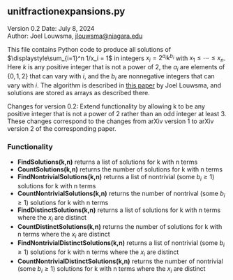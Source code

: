 ## unitfractionexpansions.py

Version 0.2 
Date: July 8, 2024  
Author: Joel Louwsma, jlouwsma@niagara.edu  

This file contains Python code to produce all solutions of $\displaystyle\sum_{i=1}^n 1/x_i = 1$ in integers $x_i = 2^{a_i} k^{b_i}$ with $x_1 \leq \cdots \leq x_n$. Here $k$ is any positive integer that is not a power of $2$, the $a_i$ are elements of $\lbrace 0,1,2 \rbrace$ that can vary with $i$, and the $b_i$ are nonnegative integers that can vary with $i$. The algorithm is described in [this paper](https://arxiv.org/abs/2402.09515) by Joel Louwsma, and solutions are stored as arrays as described there.

Changes for version 0.2: Extend functionality by allowing k to be any positive integer that is not a power of 2 rather than an odd integer at least 3. These changes correspond to the changes from arXiv version 1 to arXiv version 2 of the corresponding paper.

### Functionality

* **FindSolutions(k,n)** returns a list of solutions for k with n terms  
* **CountSolutions(k,n)** returns the number of solutions for k with n terms  
* **FindNontrivialSolutions(k,n)** returns a list of nontrivial (some $b_i \geq 1$) solutions for k with n terms  
* **CountNontrivialSolutions(k,n)** returns the number of nontrival (some $b_i \geq 1$) solutions for k with n terms  
* **FindDistinctSolutions(k,n)** returns a list of solutions for k with n terms where the $x_i$ are distinct  
* **CountDistinctSolutions(k,n)** returns the number of solutions for k with n terms where the $x_i$ are distinct  
* **FindNontrivialDistinctSolutions(k,n)** returns a list of nontrivial (some $b_i \geq 1$) solutions for k with n terms where the $x_i$ are distinct  
* **CountNontrivialDistinctSolutions(k,n)** returns the number of nontrivial (some $b_i \geq 1$) solutions for k with n terms where the $x_i$ are distinct  
